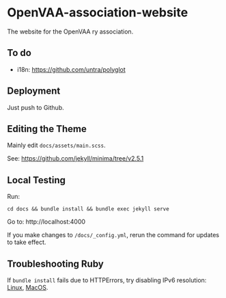 # OpenVAA-association-website

The website for the OpenVAA ry association.

## To do

* i18n: https://github.com/untra/polyglot

## Deployment

Just push to Github.

## Editing the Theme

Mainly edit `docs/assets/main.scss`.

See: https://github.com/jekyll/minima/tree/v2.5.1

## Local Testing

Run:

    cd docs && bundle install && bundle exec jekyll serve

Go to: http://localhost:4000

If you make changes to `/docs/_config.yml`, rerun the command for updates to take effect.

## Troubleshooting Ruby

If `bundle install` fails due to HTTPErrors, try disabling IPv6 resolution: [Linux](https://stackoverflow.com/questions/49800432/gem-cannot-access-rubygems-org/50349235#50349235), [MacOS](https://stackoverflow.com/a/51015358).